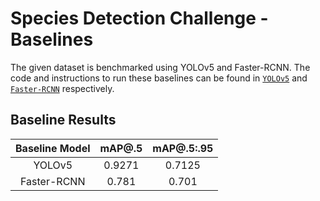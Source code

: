 # Species Detection Challenge - Baselines
The given dataset is benchmarked using YOLOv5 and Faster-RCNN. The code and instructions to run these baselines can be found in [```YOLOv5```](https://github.com/ICVGIP-Challenge/SpeciesDetection-Challenge2021/tree/main/Baselines/YOLOv5) and [```Faster-RCNN```](https://github.com/ICVGIP-Challenge/SpeciesDetection-Challenge2021/tree/main/Baselines/Faster-RCNN) respectively.

## Baseline Results

| Baseline Model | mAP@.5 | mAP@.5:.95 |
|:--------------:|:------:|:----------:|
|    YOLOv5      | 0.9271 |   0.7125   |
|  Faster-RCNN   | 0.781 |   0.701  |
